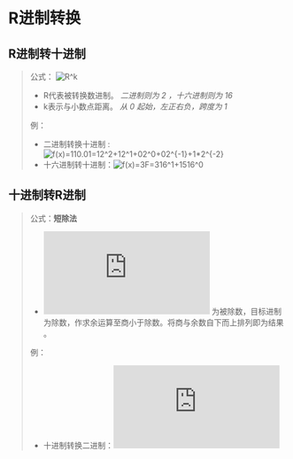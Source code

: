 # R进制转换
## R进制转十进制
> 公式： ![R^k](https://latex.codecogs.com/gif.latex?R^k)  
> + R代表被转换数进制。 _二进制则为 2 ，十六进制则为 16_  
> + k表示与小数点距离。 _从 0 起始，左正右负，跨度为 1_  
> 
> 例：  
> + 二进制转换十进制 :![f(x)=110.01=1*2^2+1*2^1+0*2^0+0*2^{-1}+1*2^{-2}](https://latex.codecogs.com/gif.latex?f(x)=110.01=1*2^2+1*2^1+0*2^0+0*2^{-1}+1*2^{-2})  
> + 十六进制转十进制：![f(x)=3F=3*16^1+15*16^0](https://latex.codecogs.com/gif.latex?f(x)=3F=3*16^1+15*16^0)  

## 十进制转R进制
> 公式：**短除法**  
> + ![f(x)](https://latex.codecogs.com/gif.latex?f(x)) 为被除数，目标进制为除数，作求余运算至商小于除数。将商与余数自下而上排列即为结果  。
> 
> 例：
> + 十进制转换二进制：![f(x)=94=1011110](https://latex.codecogs.com/gif.latex?f(x)=94=1011110)